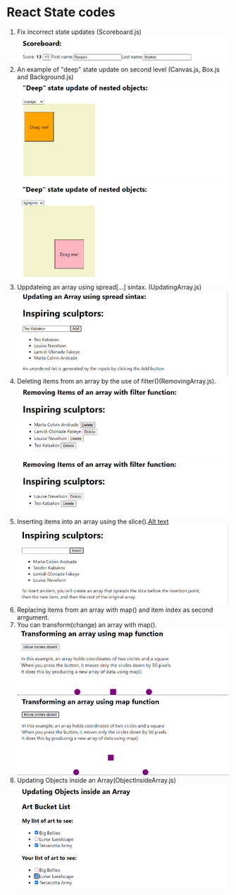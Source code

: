 # React State codes

1. Fix incorrect state updates (Scoreboard.js)![Alt text](image-8.png)
2. An example of "deep" state update on second level (Canvas.js, Box.js and Background.js)![Alt text](image-6.png)![Alt text](image-7.png)
3. Uppdateing an array using spread[...] sintax. (UpdatingArray.js)![Alt text](image-3.png)
4. Deleting items from an array by the use of filter()(RemovingArray.js).![Alt text](image-4.png)![Alt text](image-5.png)
5. Inserting items into an array using the slice().[Alt text](image-10.png)![Alt text](image-11.png)
6. Replacing items from an array with map() and item index as second arrgument.
7. You can transform(change) an array with map().![Alt text](image-12.png)![Alt text](image-13.png)
8. Updating Objects inside an Array(ObjectInsideArray.js)![Alt text](image-14.png)
